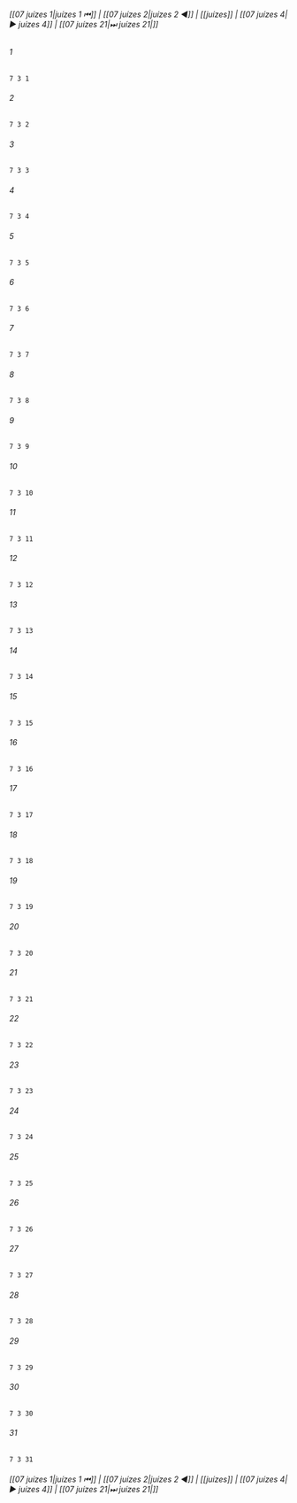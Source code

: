 
###### [[07 juízes 1|juízes 1 ⏮]] | [[07 juízes 2|juízes 2 ◀]] | [[juízes]] | [[07 juízes 4|▶ juízes 4]] | [[07 juízes 21|⏭ juízes 21|]]

###### 1
``` verse
7 3 1 
```
###### 2
``` verse
7 3 2 
```
###### 3
``` verse
7 3 3 
```
###### 4
``` verse
7 3 4 
```
###### 5
``` verse
7 3 5 
```
###### 6
``` verse
7 3 6 
```
###### 7
``` verse
7 3 7 
```
###### 8
``` verse
7 3 8 
```
###### 9
``` verse
7 3 9 
```
###### 10
``` verse
7 3 10 
```
###### 11
``` verse
7 3 11 
```
###### 12
``` verse
7 3 12 
```
###### 13
``` verse
7 3 13 
```
###### 14
``` verse
7 3 14 
```
###### 15
``` verse
7 3 15 
```
###### 16
``` verse
7 3 16 
```
###### 17
``` verse
7 3 17 
```
###### 18
``` verse
7 3 18 
```
###### 19
``` verse
7 3 19 
```
###### 20
``` verse
7 3 20 
```
###### 21
``` verse
7 3 21 
```
###### 22
``` verse
7 3 22 
```
###### 23
``` verse
7 3 23 
```
###### 24
``` verse
7 3 24 
```
###### 25
``` verse
7 3 25 
```
###### 26
``` verse
7 3 26 
```
###### 27
``` verse
7 3 27 
```
###### 28
``` verse
7 3 28 
```
###### 29
``` verse
7 3 29 
```
###### 30
``` verse
7 3 30 
```
###### 31
``` verse
7 3 31 
```

###### [[07 juízes 1|juízes 1 ⏮]] | [[07 juízes 2|juízes 2 ◀]] | [[juízes]] | [[07 juízes 4|▶ juízes 4]] | [[07 juízes 21|⏭ juízes 21|]]

